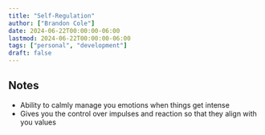 ```yaml
---
title: "Self-Regulation"
author: ["Brandon Cole"]
date: 2024-06-22T00:00:00-06:00
lastmod: 2024-06-22T00:00:00-06:00
tags: ["personal", "development"]
draft: false
---
```

## Notes
- Ability to calmly manage you emotions when things get intense
- Gives you the control over impulses and reaction so that they align with you values
